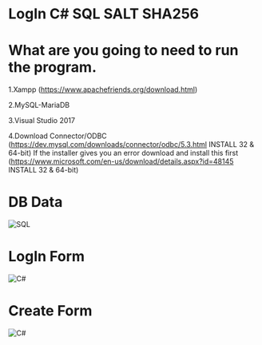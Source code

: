 # LogIn C# SQL SALT SHA256

# What are you going to need to run the program.

1.Xampp (https://www.apachefriends.org/download.html)

2.MySQL-MariaDB

3.Visual Studio 2017

4.Download Connector/ODBC (https://dev.mysql.com/downloads/connector/odbc/5.3.html INSTALL 32 & 64-bit)
If the installer gives you an error download and install this first (https://www.microsoft.com/en-us/download/details.aspx?id=48145 INSTALL 32 & 64-bit)


# DB Data


![SQL](https://i.imgur.com/OQ3EfJw.png)

# LogIn Form


![C#](https://i.imgur.com/xHreORI.png)


# Create Form


![C#](https://i.imgur.com/XMoqJaj.png)



